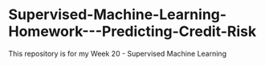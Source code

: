 # Supervised-Machine-Learning-Homework---Predicting-Credit-Risk
This repository is for my Week 20 - Supervised Machine Learning

